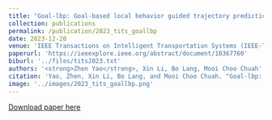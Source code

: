 ```yaml
---
title: "Goal-lbp: Goal-based local behavior guided trajectory prediction for autonomous driving"
collection: publications
permalink: /publication/2023_tits_goallbp
date: 2023-12-20
venue: 'IEEE Transactions on Intelligent Transportation Systems (IEEE-TITS), 2023'
paperurl: 'https://ieeexplore.ieee.org/abstract/document/10367760'
biburl: '../files/tits2023.txt'
authors: '<strong>Zhen Yao</strong>, Xin Li, Bo Lang, Mooi Choo Chuah'
citation: 'Yao, Zhen, Xin Li, Bo Lang, and Mooi Choo Chuah. "Goal-lbp: Goal-based local behavior guided trajectory prediction for autonomous driving." IEEE Transactions on Intelligent Transportation Systems (2023).'
image: '../images/2023_tits_goallbp.png'
---
```


[Download paper here](https://ieeexplore.ieee.org/abstract/document/10367760)
